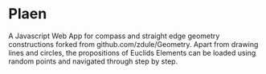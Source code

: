 # Plaen

A Javascript Web App for compass and straight edge geometry constructions forked from github.com/zdule/Geometry. Apart from drawing lines and circles, the propositions of Euclids Elements can be loaded using random points and navigated through step by step.
